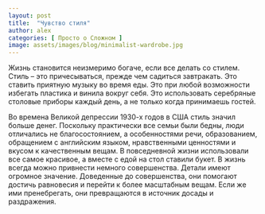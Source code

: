 ```yaml
---
layout: post
title:  "Чувство стиля"
author: alex
categories: [ Просто о Сложном ]
image: assets/images/blog/minimalist-wardrobe.jpg
---
```


Жизнь становится неизмеримо богаче, если все делать со стилем. Стиль – это причесываться, прежде чем садиться завтракать. Это ставить приятную музыку во время еды. Это при любой возможности избегать пластика и винила вокруг себя. Это использовать серебряные столовые приборы каждый день, а не только когда принимаешь гостей.

Во времена Великой депрессии 1930-х годов в США стиль значил больше денег. Поскольку практически все семьи были бедны, люди отличались не благосостоянием, а особенностями речи, образованием, обращением с английским языком, нравственными ценностями и вкусом к качественным вещам. В повседневной жизни использовали все самое красивое, а вместе с едой на стол ставили букет. В жизнь всегда можно привнести немного совершенства. Детали имеют огромное значение. Доведенные до совершенства, они помогают достичь равновесия и перейти к более масштабным вещам. Если же ими пренебрегать, они превращаются в источник досады и раздражения.